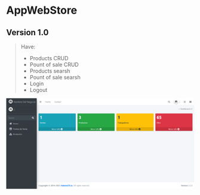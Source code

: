 # AppWebStore
## Version 1.0
> Have:
> - Products CRUD
> - Pount of sale CRUD
> - Products searsh
> - Pount of sale searsh
> - Login
> - Logout

![The San Juan Mountains are beautiful!](/Wallpapers/Dashboard.png "Login")
